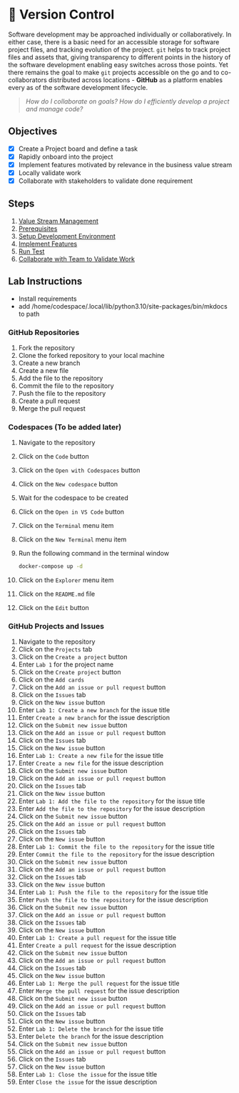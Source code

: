 # :test_tube: Version Control

Software development may be approached individually or collaboratively. In either case, there is a basic need for an accessible storage for software project files, and tracking evolution of the project. `git` helps to track project files and assets that, giving transparency to different points in the history of the software development enabling easy switches across those points. Yet there remains the goal to make `git` projects accessible on the go and to co-collaborators distributed across locations - **GitHub** as a platform enables every as of the software development lifecycle.

> _How do I collaborate on goals?_
> _How do I efficiently develop a project and manage code?_

## Objectives

- [x] Create a Project board and define a task
- [x] Rapidly onboard into the project
- [x] Implement features motivated by relevance in the business value stream
- [x] Locally validate work
- [x] Collaborate with stakeholders to validate done requirement

## Steps

1. [Value Stream Management](./value-stream-management.md)
1. [Prerequisites](./prerequisites.md)
1. [Setup Development Environment](./setup.md)
1. [Implement Features](./implement-features.md)
1. [Run Test](./run-test.md)
1. [Collaborate with Team to Validate Work](./collaborate.md)

## Lab Instructions

- Install requirements
- add /home/codespace/.local/lib/python3.10/site-packages/bin/mkdocs to path

### GitHub Repositories

1. Fork the repository
2. Clone the forked repository to your local machine
3. Create a new branch
4. Create a new file
5. Add the file to the repository
6. Commit the file to the repository
7. Push the file to the repository
8. Create a pull request
9. Merge the pull request

### Codespaces (To be added later)

1. Navigate to the repository
2. Click on the `Code` button
3. Click on the `Open with Codespaces` button
4. Click on the `New codespace` button
5. Wait for the codespace to be created
6. Click on the `Open in VS Code` button
7. Click on the `Terminal` menu item
8. Click on the `New Terminal` menu item
9. Run the following command in the terminal window

    ```bash
    docker-compose up -d
    ```

10. Click on the `Explorer` menu item
11. Click on the `README.md` file
12. Click on the `Edit` button

### GitHub Projects and Issues

1. Navigate to the repository
2. Click on the `Projects` tab
3. Click on the `Create a project` button
4. Enter `Lab 1` for the project name
5. Click on the `Create project` button
6. Click on the `Add cards`
7. Click on the `Add an issue or pull request` button
8. Click on the `Issues` tab
9. Click on the `New issue` button
10. Enter `Lab 1: Create a new branch` for the issue title
11. Enter `Create a new branch` for the issue description
12. Click on the `Submit new issue` button
13. Click on the `Add an issue or pull request` button
14. Click on the `Issues` tab
15. Click on the `New issue` button
16. Enter `Lab 1: Create a new file` for the issue title
17. Enter `Create a new file` for the issue description
18. Click on the `Submit new issue` button
19. Click on the `Add an issue or pull request` button
20. Click on the `Issues` tab
21. Click on the `New issue` button
22. Enter `Lab 1: Add the file to the repository` for the issue title
23. Enter `Add the file to the repository` for the issue description
24. Click on the `Submit new issue` button
25. Click on the `Add an issue or pull request` button
26. Click on the `Issues` tab
27. Click on the `New issue` button
28. Enter `Lab 1: Commit the file to the repository` for the issue title
29. Enter `Commit the file to the repository` for the issue description
30. Click on the `Submit new issue` button
31. Click on the `Add an issue or pull request` button
32. Click on the `Issues` tab
33. Click on the `New issue` button
34. Enter `Lab 1: Push the file to the repository` for the issue title
35. Enter `Push the file to the repository` for the issue description
36. Click on the `Submit new issue` button
37. Click on the `Add an issue or pull request` button
38. Click on the `Issues` tab
39. Click on the `New issue` button
40. Enter `Lab 1: Create a pull request` for the issue title
41. Enter `Create a pull request` for the issue description
42. Click on the `Submit new issue` button
43. Click on the `Add an issue or pull request` button
44. Click on the `Issues` tab
45. Click on the `New issue` button
46. Enter `Lab 1: Merge the pull request` for the issue title
47. Enter `Merge the pull request` for the issue description
48. Click on the `Submit new issue` button
49. Click on the `Add an issue or pull request` button
50. Click on the `Issues` tab
51. Click on the `New issue` button
52. Enter `Lab 1: Delete the branch` for the issue title
53. Enter `Delete the branch` for the issue description
54. Click on the `Submit new issue` button
55. Click on the `Add an issue or pull request` button
56. Click on the `Issues` tab
57. Click on the `New issue` button
58. Enter `Lab 1: Close the issue` for the issue title
59. Enter `Close the issue` for the issue description
